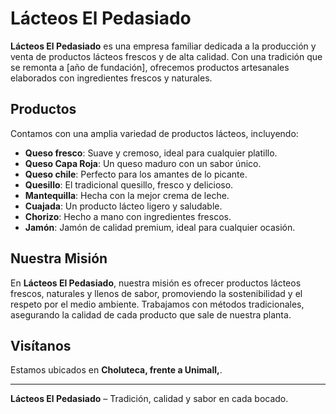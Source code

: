 # Lácteos El Pedasiado

**Lácteos El Pedasiado** es una empresa familiar dedicada a la producción y venta de productos lácteos frescos y de alta calidad. Con una tradición que se remonta a [año de fundación], ofrecemos productos artesanales elaborados con ingredientes frescos y naturales.

## Productos

Contamos con una amplia variedad de productos lácteos, incluyendo:

- **Queso fresco**: Suave y cremoso, ideal para cualquier platillo.
- **Queso Capa Roja**: Un queso maduro con un sabor único.
- **Queso chile**: Perfecto para los amantes de lo picante.
- **Quesillo**: El tradicional quesillo, fresco y delicioso.
- **Mantequilla**: Hecha con la mejor crema de leche.
- **Cuajada**: Un producto lácteo ligero y saludable.
- **Chorizo**: Hecho a mano con ingredientes frescos.
- **Jamón**: Jamón de calidad premium, ideal para cualquier ocasión.

## Nuestra Misión

En **Lácteos El Pedasiado**, nuestra misión es ofrecer productos lácteos frescos, naturales y llenos de sabor, promoviendo la sostenibilidad y el respeto por el medio ambiente. Trabajamos con métodos tradicionales, asegurando la calidad de cada producto que sale de nuestra planta.

## Visítanos

Estamos ubicados en **Choluteca, frente a Unimall,**. 

---

**Lácteos El Pedasiado** – Tradición, calidad y sabor en cada bocado.
